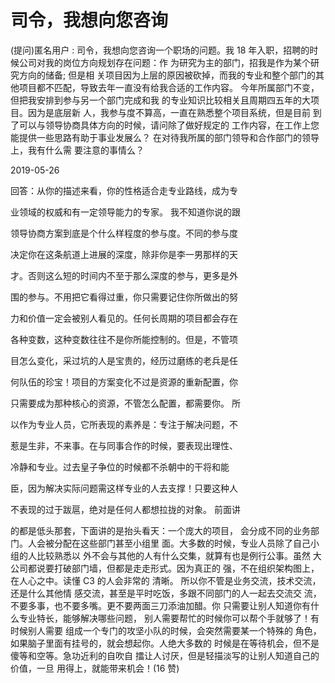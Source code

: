 # 司令，我想向您咨询

(提问)匿名用户 : 司令，我想向您咨询一个职场的问题。我 18 年入职，招聘的时候公司对我的岗位方向规划存在问题：作 为研究为主的部门，招我是作为某个研究方向的储备; 但是相 关项目因为上层的原因被砍掉，而我的专业和整个部门的其 他项目都不匹配，导致去年一直没有给我合适的工作内容。 今年所属部门不变，但把我安排到参与另一个部门完成和我 的专业知识比较相关且周期四五年的大项目。因为是底层新 人，我参与度不算高，一直在熟悉整个项目系统，但是目前 到了可以与领导协商具体方向的时候，请问除了做好规定的 工作内容，在工作上您能提供一些思路有助于事业发展么？ 在对待我所属的部门领导和合作部门的领导上，我有什么需 要注意的事情么？

2019-05-26

回答：从你的描述来看，你的性格适合走专业路线，成为专

业领域的权威和有一定领导能力的专家。 我不知道你说的跟

领导协商方案到底是个什么样程度的参与度。不同的参与度

决定你在这条航道上进展的深度，除非你是李一男那样的天

才。否则这么短的时间内不至于那么深度的参与，更多是外

围的参与。不用把它看得过重，你只需要记住你所做出的努

力和价值一定会被别人看见的。任何长周期的项目都会存在

各种变数，这种变数往往不是你所能控制的。但是，不管项

目怎么变化，采过坑的人是宝贵的，经历过磨练的老兵是任

何队伍的珍宝！项目的方案变化不过是资源的重新配置，你

只需要成为那种核心的资源，不管怎么配置，都需要你。 所

以作为专业人员，它所表现的素养是：专注于解决问题，不

惹是生非，不来事。在与同事合作的时候，要表现出理性、

冷静和专业。过去皇子争位的时候都不杀朝中的干将和能

臣，因为解决实际问题需这样专业的人去支撑！只要这种人

不表现的过于跋扈，绝对是任何人都想拉拢的对象。 前面讲

的都是低头那套，下面讲的是抬头看天：一个庞大的项目， 会分成不同的业务部门。人会被分配在这些部门甚至小组里 面。大多数的时候，专业人员除了自己小组的人比较熟悉以 外不会与其他的人有什么交集，就算有也是例行公事。虽然 大公司都说要打破部门墙，但都是走走形式。因为真正的 强，不在组织架构图上，在人心之中。读懂 C3 的人会非常的 清晰。 所以你不管是业务交流，技术交流，还是什么其他情 感交流，甚至是平时吃饭，多跟不同部门的人一起去交流交 流，不要多事，也不要多嘴。更不要两面三刀添油加醋。你 只需要让别人知道你有什么专业特长，能够解决哪些问题， 别人需要帮忙的时候你可以帮个手就够了！有时候别人需要 组成一个专门的攻坚小队的时候，会突然需要某一个特殊的 角色，如果脑子里面有挂号的，就会想起你。人绝大多数的 时候是在等待机会，但不是傻等和空等。急功近利的自吹自 擂让人讨厌，但是轻描淡写的让别人知道自己的价值，一旦 用得上，就能带来机会！(16 赞)